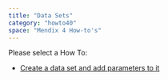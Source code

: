 ```yaml
---
title: "Data Sets"
category: "howto40"
space: "Mendix 4 How-to's"
---
```

Please select a How To:

*   [Create a data set and add parameters to it](Create+a+data+set+and+add+parameters+to+it)